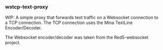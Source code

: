 ### wstcp-text-proxy

WIP: A simple proxy that forwards text traffic on a Websocket connection to a TCP connection. The TCP connection uses the Mina TextLine Encoder/Decoder. 

The Websocket encoder/decoder was taken from the Red5-websocket project. 
